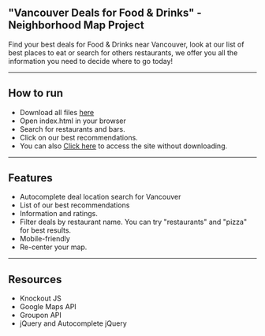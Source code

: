 "Vancouver Deals for Food & Drinks" - Neighborhood Map Project
--------

Find your best deals for Food & Drinks near Vancouver, look at our list of best places to eat or search for others restaurants, we offer you all the information you need to decide where to go today!  

***
How to run
-------

* Download all files [here](https://github.com/Fanfarlo/Neighborhood-Map-Project/archive/master.zip)
* Open index.html in your browser
* Search for restaurants and bars.
* Click on our best recommendations.
* You can also [Click here](https://fanfarlo.github.io/Neighborhood-Map-Project/) to access the site without downloading.

***

Features
-------

* Autocomplete deal location search for Vancouver
* List of our best recommendations
* Information and ratings.
* Filter deals by restaurant name. You can try "restaurants" and "pizza" for best results.
* Mobile-friendly
* Re-center your map.


***

Resources
-----

* Knockout JS
* Google Maps API
* Groupon API
* jQuery and Autocomplete jQuery
